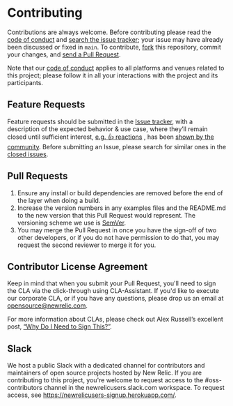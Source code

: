 # Contributing

Contributions are always welcome. Before contributing please read the
[code of conduct](https://github.com/newrelic/.github/blob/main/CODE_OF_CONDUCT.md)
and [search the issue tracker](issues); your issue may have already been discussed or fixed
in `main`. To contribute,
[fork](https://help.github.com/articles/fork-a-repo/) this repository, commit your changes,
and [send a Pull Request](https://help.github.com/articles/using-pull-requests/).

Note that our [code of conduct](https://github.com/newrelic/.github/blob/main/CODE_OF_CONDUCT.md)
applies to all platforms and venues related to this project; please follow it in all your
interactions with the project and its participants.

## Feature Requests

Feature requests should be submitted in the [Issue tracker](../../issues), with a description of the
expected behavior & use case, where they’ll remain closed until sufficient
interest, [e.g. :+1: reactions](https://help.github.com/articles/about-discussions-in-issues-and-pull-requests/)
, has
been [shown by the community](../../issues?q=label%3A%22votes+needed%22+sort%3Areactions-%2B1-desc).
Before submitting an Issue, please search for similar ones in the
[closed issues](../../issues?q=is%3Aissue+is%3Aclosed+label%3Aenhancement).

## Pull Requests

1. Ensure any install or build dependencies are removed before the end of the layer when doing a
   build.
2. Increase the version numbers in any examples files and the README.md to the new version that this
   Pull Request would represent. The versioning scheme we use is [SemVer](http://semver.org/).
3. You may merge the Pull Request in once you have the sign-off of two other developers, or if you
   do not have permission to do that, you may request the second reviewer to merge it for you.

## Contributor License Agreement

Keep in mind that when you submit your Pull Request, you'll need to sign the CLA via the
click-through using CLA-Assistant. If you'd like to execute our corporate CLA, or if you have any
questions, please drop us an email at opensource@newrelic.com.

For more information about CLAs, please check out Alex Russell’s excellent post,
[“Why Do I Need to Sign This?”](https://infrequently.org/2008/06/why-do-i-need-to-sign-this/).

## Slack

We host a public Slack with a dedicated channel for contributors and maintainers of open source
projects hosted by New Relic. If you are contributing to this project, you're welcome to request
access to the #oss-contributors channel in the newrelicusers.slack.com workspace. To request access,
see https://newrelicusers-signup.herokuapp.com/.
